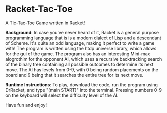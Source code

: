 # Racket-Tac-Toe
A Tic-Tac-Toe Game written in Racket!

**Background**:
In case you've never heard of it, Racket is a general purpose programming language that is is a modern dialect of Lisp and a descendant of Scheme. It's quite an odd language, making it perfect to write a game with! The program is written using the htdp universe library, which allows for the gui of the game. The program also has an interesting Mini-max alogrothim for the opponent AI, which uses a recursive backtracking search of the binary tree containing all possible outcomes to determine its next move. The AI has levels from 0-9, with 0 being random placements on the board and 9 being that it searches the entire tree for its next move.

**Runtime Instructions**:
To play, download the code, run the program using DrRacket, and type "(main START)" into the terminal.
Pressing numbers 0-9 on the keyboard will select the difficulty level of the AI.

Have fun and enjoy!
